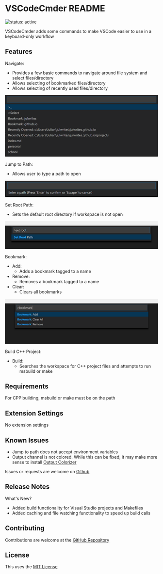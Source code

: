 # VSCodeCmder README

![status: active](https://img.shields.io/badge/status-active-green.svg)

VSCodeCmder adds some commands to make VSCode easier to use in a keyboard-only workflow

## Features

Navigate:

-   Provides a few basic commands to navigate around file system and select files/directory
-   Allows selecting of bookmarked files/directory
-   Allows selecting of recently used files/directory

![Navigate](/images/Navigate.png)

Jump to Path:

-   Allows user to type a path to open

![Jump to Path](/images/Jump_to_Path.png)

Set Root Path:

-   Sets the default root directory if workspace is not open

![Set Root](/images/Set_Root.png)

Bookmark:

-   Add:
    -   Adds a bookmark tagged to a name
-   Remove:
    -   Removes a bookmark tagged to a name
-   Clear:
    -   Clears all bookmarks

![Bookmarks](/images/Bookmarks.png)

Build C++ Project:

- Build:
    - Searches the workspace for C++ project files and attempts to run msbuild or make

## Requirements

For CPP building, msbuild or make must be on the path

## Extension Settings

No extension settings

## Known Issues

-   Jump to path does not accept environment variables
-   Output channel is not colored. While this can be fixed, it may make more sense to install [Output Colorizer](https://marketplace.visualstudio.com/items?itemName=IBM.output-colorizer)

Issues or requests are welcome on [Github](https://github.com/julwrites/VSCode_Explorer)

## Release Notes

What's New?

-   Added build functionality for Visual Studio projects and Makefiles
-   Added caching and file watching functionality to speed up build calls

## Contributing

Contributions are welcome at the [GitHub Repository](https://github.com/julwrites/VSCode_Explorer)

## License

This uses the [MIT License](https://github.com/julwrites/VSCode_Explorer/blob/master/LICENSE)

